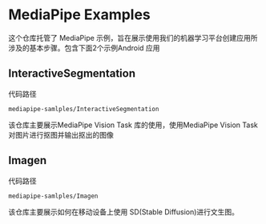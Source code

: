 # MediaPipe Examples
这个仓库托管了 MediaPipe 示例，旨在展示使用我们的机器学习平台创建应用所涉及的基本步骤。包含下面2个示例Android 应用
## InteractiveSegmentation
代码路径
```
mediapipe-samlples/InteractiveSegmentation
```
该仓库主要展示MediaPipe Vision Task 库的使用，使用MediaPipe Vision Task 对图片进行抠图并输出抠出的图像

## Imagen
代码路径
```
mediapipe-samlples/Imagen
```
该仓库主要展示如何在移动设备上使用 SD(Stable Diffusion)进行文生图。